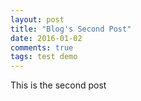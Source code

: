 ```yaml
---
layout: post
title: "Blog's Second Post"
date: 2016-01-02
comments: true
tags: test demo
---
```


This is the second post
